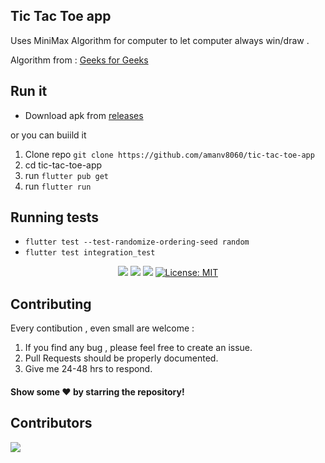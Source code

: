 ## Tic Tac Toe app 

Uses MiniMax Algorithm for computer to let computer always win/draw . 

Algorithm from : [Geeks for Geeks](https://www.geeksforgeeks.org/minimax-algorithm-in-game-theory-set-3-tic-tac-toe-ai-finding-optimal-move/)

## Run it 

- Download apk from [releases](https://github.com/amanv8060/tic-tac-toe-app/releases) 

or you can buiild it

1. Clone repo `git clone https://github.com/amanv8060/tic-tac-toe-app`
2. cd tic-tac-toe-app
3. run `flutter pub get`
4. run `flutter run`

## Running tests

- `flutter test --test-randomize-ordering-seed random`
- `flutter test integration_test`


<p align="center">
<a href="https://flutter.dev/"><img src="https://img.shields.io/badge/Flutter-v2.8.1-blue?logo=flutter"></a>
<a href="https://github.com/amanv8060/tic-tac-toe-app"><img src="https://img.shields.io/github/stars/amanv8060/tic-tac-toe-app.svg?style=flat&logo=github&colorB=deeppink&label=stars"></a>
<a href="https://github.com/amanv8060/tic-tac-toe-app"><img src="https://img.shields.io/github/v/release/amanv8060/tic-tac-toe-app.svg"></a>
<a href="https://github.com/amanv8060/tic-tac-toe-app"><img src="https://img.shields.io/github/license/amanv8060/tic-tac-toe-app.svg" alt="License: MIT"></a>
</p>

## Contributing

Every contibution , even small are welcome : 

1. If you find any bug , please feel free to create an issue.
2. Pull Requests should be properly documented.
3. Give me 24-48 hrs to respond.


#### Show some ❤️ by starring the repository!

## Contributors

<a href="https://github.com/amanv8060/tic-tac-toe-app/graphs/contributors">
  <img src="https://contrib.rocks/image?repo=amanv8060/tic-tac-toe-app" />
</a>

